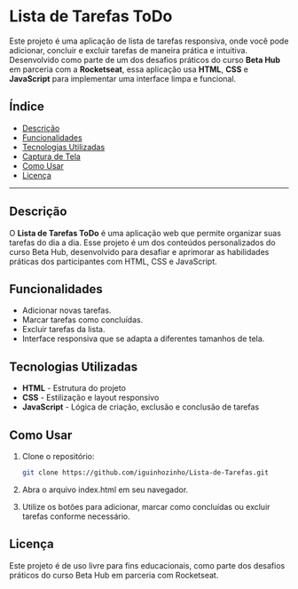 # Lista de Tarefas ToDo

Este projeto é uma aplicação de lista de tarefas responsiva, onde você pode adicionar, concluir e excluir tarefas de maneira prática e intuitiva. Desenvolvido como parte de um dos desafios práticos do curso **Beta Hub** em parceria com a **Rocketseat**, essa aplicação usa **HTML**, **CSS** e **JavaScript** para implementar uma interface limpa e funcional.

## Índice

- [Descrição](#descrição)
- [Funcionalidades](#funcionalidades)
- [Tecnologias Utilizadas](#tecnologias-utilizadas)
- [Captura de Tela](#captura-de-tela)
- [Como Usar](#como-usar)
- [Licença](#licença)

---

## Descrição

O **Lista de Tarefas ToDo** é uma aplicação web que permite organizar suas tarefas do dia a dia. Esse projeto é um dos conteúdos personalizados do curso Beta Hub, desenvolvido para desafiar e aprimorar as habilidades práticas dos participantes com HTML, CSS e JavaScript.

## Funcionalidades

- Adicionar novas tarefas.
- Marcar tarefas como concluídas.
- Excluir tarefas da lista.
- Interface responsiva que se adapta a diferentes tamanhos de tela.

## Tecnologias Utilizadas

- **HTML** - Estrutura do projeto
- **CSS** - Estilização e layout responsivo
- **JavaScript** - Lógica de criação, exclusão e conclusão de tarefas

## Como Usar

1. Clone o repositório:

   ```bash
   git clone https://github.com/iguinhozinho/Lista-de-Tarefas.git

2. Abra o arquivo index.html em seu navegador.

3. Utilize os botões para adicionar, marcar como concluídas ou excluir tarefas conforme necessário.

## Licença

Este projeto é de uso livre para fins educacionais, como parte dos desafios práticos do curso Beta Hub em parceria com Rocketseat.
